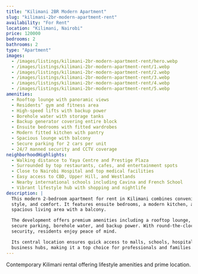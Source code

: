 ```yaml
---
title: "Kilimani 2BR Modern Apartment"
slug: "kilimani-2br-modern-apartment-rent"
availability: "For Rent"
location: "Kilimani, Nairobi"
price: 120000
bedrooms: 2
bathrooms: 2
type: "Apartment"
images:
  - /images/listings/kilimani-2br-modern-apartment-rent/hero.webp
  - /images/listings/kilimani-2br-modern-apartment-rent/1.webp
  - /images/listings/kilimani-2br-modern-apartment-rent/2.webp
  - /images/listings/kilimani-2br-modern-apartment-rent/3.webp
  - /images/listings/kilimani-2br-modern-apartment-rent/4.webp
  - /images/listings/kilimani-2br-modern-apartment-rent/5.webp
amenities:
  - Rooftop lounge with panoramic views
  - Residents’ gym and fitness area
  - High-speed lifts with backup power
  - Borehole water with storage tanks
  - Backup generator covering entire block
  - Ensuite bedrooms with fitted wardrobes
  - Modern fitted kitchen with pantry
  - Spacious lounge with balcony
  - Secure parking for 2 cars per unit
  - 24/7 manned security and CCTV coverage
neighborhoodHighlights:
  - Walking distance to Yaya Centre and Prestige Plaza
  - Surrounded by top restaurants, cafes, and entertainment spots
  - Close to Nairobi Hospital and top medical facilities
  - Easy access to CBD, Upper Hill, and Westlands
  - Nearby international schools including Cavina and French School
  - Vibrant lifestyle hub with shopping and nightlife
description: |
  This modern 2-bedroom apartment for rent in Kilimani combines convenience, 
  style, and comfort. It features ensuite bedrooms, a modern kitchen, and a 
  spacious living area with a balcony.  

  The development offers premium amenities including a rooftop lounge, gym, 
  secure parking, borehole water, and backup power. With round-the-clock 
  security, residents enjoy peace of mind.  

  Its central location ensures quick access to malls, schools, hospitals, and 
  business hubs, making it a top choice for professionals and families.
---
```

Contemporary Kilimani rental offering lifestyle amenities and prime location.
